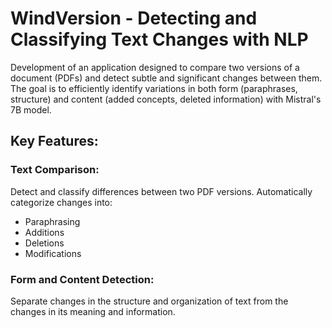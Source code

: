 # WindVersion - Detecting and Classifying Text Changes with NLP
Development of an application designed to compare two versions of a document (PDFs) and detect subtle and significant changes between them. The goal is to efficiently identify variations in both form (paraphrases, structure) and content (added concepts, deleted information) with Mistral's 7B model.

## Key Features:
### Text Comparison: 
Detect and classify differences between two PDF versions. 
Automatically categorize changes into:
- Paraphrasing
- Additions
- Deletions
- Modifications

### Form and Content Detection: 
Separate changes in the structure and organization of text from the changes in its meaning and information.
